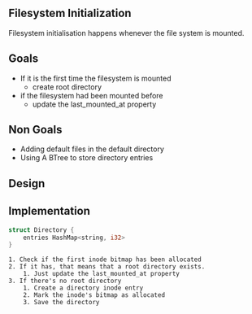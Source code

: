 ## Filesystem Initialization 

Filesystem initialisation happens whenever the file system is mounted. 

## Goals

- If it is the first time the filesystem is mounted
    - create root directory
- if the filesystem had been mounted before
    - update the last_mounted_at property


## Non Goals

- Adding default files in the default directory
- Using A BTree to store directory entries

## Design

## Implementation

```rust
struct Directory {
    entries HashMap<string, i32>
}
```

```
1. Check if the first inode bitmap has been allocated
2. If it has, that means that a root directory exists.
    1. Just update the last_mounted_at property
3. If there's no root directory
    1. Create a directory inode entry
    2. Mark the inode's bitmap as allocated
    3. Save the directory
```

